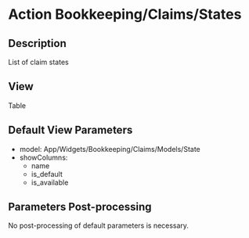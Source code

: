 # Action Bookkeeping/Claims/States

## Description

List of claim states

## View

Table

## Default View Parameters

* model: App/Widgets/Bookkeeping/Claims/Models/State
* showColumns:
  * name
  * is_default
  * is_available

## Parameters Post-processing

No post-processing of default parameters is necessary.
